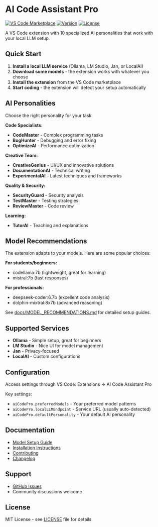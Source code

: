 # AI Code Assistant Pro

[![VS Code Marketplace](https://img.shields.io/badge/VS%20Code-Marketplace-blue?logo=visual-studio-code)](https://marketplace.visualstudio.com/items?itemName=hoiltd-com.ai-code-assistant-pro)
[![Version](https://img.shields.io/badge/version-1.1.1-green)](https://marketplace.visualstudio.com/items?itemName=hoiltd-com.ai-code-assistant-pro)
[![License](https://img.shields.io/badge/license-MIT-blue)](LICENSE)

A VS Code extension with 10 specialized AI personalities that work with your local LLM setup.

## Quick Start

1. **Install a local LLM service** (Ollama, LM Studio, Jan, or LocalAI)
2. **Download some models** - the extension works with whatever you choose
3. **Install the extension** from the VS Code marketplace
4. **Start coding** - the extension will detect your setup automatically

## AI Personalities

Choose the right personality for your task:

**Code Specialists:**
- **CodeMaster** - Complex programming tasks
- **BugHunter** - Debugging and error fixing
- **OptimizeAI** - Performance optimization

**Creative Team:**
- **CreativeGenius** - UI/UX and innovative solutions
- **DocumentationAI** - Technical writing
- **ExperimentalAI** - Latest techniques and frameworks

**Quality & Security:**
- **SecurityGuard** - Security analysis
- **TestMaster** - Testing strategies
- **ReviewMaster** - Code review

**Learning:**
- **TutorAI** - Teaching and explanations

## Model Recommendations

The extension adapts to your models. Here are some popular choices:

**For students/beginners:**
- codellama:7b (lightweight, great for learning)
- mistral:7b (fast responses)

**For professionals:**
- deepseek-coder:6.7b (excellent code analysis)
- dolphin-mixtral:8x7b (advanced reasoning)

See [docs/MODEL_RECOMMENDATIONS.md](docs/MODEL_RECOMMENDATIONS.md) for detailed setup guides.

## Supported Services

- **Ollama** - Simple setup, great for beginners
- **LM Studio** - Nice UI for model management
- **Jan** - Privacy-focused
- **LocalAI** - Custom configurations

## Configuration

Access settings through VS Code: Extensions → AI Code Assistant Pro

Key settings:
- `aiCodePro.preferredModels` - Your preferred model patterns
- `aiCodePro.localLLMEndpoint` - Service URL (usually auto-detected)
- `aiCodePro.defaultPersonality` - Your default AI personality

## Documentation

- [Model Setup Guide](docs/MODEL_RECOMMENDATIONS.md)
- [Installation Instructions](docs/installation.md)
- [Contributing](CONTRIBUTING.md)
- [Changelog](CHANGELOG.md)

## Support

- [GitHub Issues](https://github.com/HOME-OFFICE-IMPROVEMENTS-LTD/ai-code-assistant-pro/issues)
- Community discussions welcome

## License

MIT License - see [LICENSE](LICENSE) file for details.
